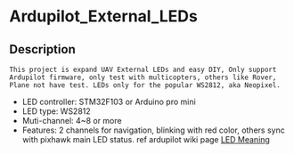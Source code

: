 # Ardupilot_External_LEDs

## Description
	This project is expand UAV External LEDs and easy DIY, Only support Ardupilot firmware, only test with multicopters, others like Rover, Plane not have test. LEDs only for the popular WS2812, aka Neopixel.

* LED controller: STM32F103 or Arduino pro mini
* LED type: WS2812
* Muti-channel: 4~8 or more
* Features: 2 channels for navigation, blinking with red color, others sync with pixhawk main LED status. ref ardupilot wiki page [LED Meaning](https://ardupilot.org/copter/docs/common-leds-pixhawk.html)



